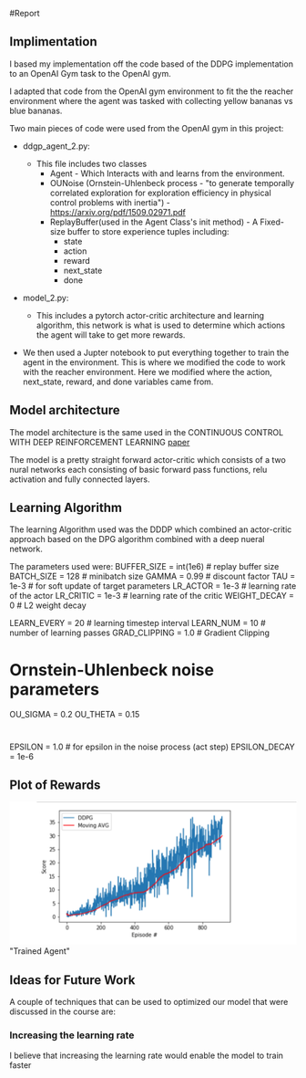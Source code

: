 #Report

## Implimentation
I based my implementation off the code based of the DDPG implementation to an OpenAI Gym task to the OpenAI gym.

I adapted that code from the OpenAI gym environment to fit the the reacher environment where the agent was tasked with collecting yellow bananas vs blue bananas.

Two main pieces of code were used from the OpenAI gym in this project:
* ddgp_agent_2.py:
    * This file includes two classes
        * Agent - Which Interacts with and learns from the environment.
        *  OUNoise (Ornstein-Uhlenbeck process -  "to generate temporally correlated
exploration for exploration efficiency in physical control problems with inertia") - https://arxiv.org/pdf/1509.02971.pdf
        * ReplayBuffer(used in the Agent Class's init method) - A Fixed-size buffer to store experience tuples including:
            * state
            * action
            * reward
            * next_state
            * done

* model_2.py:
    * This includes a pytorch actor-critic architecture and learning algorithm, this network is what is used to determine which actions the agent will take to get more rewards.

* We then used a Jupter notebook to put everything together to train the agent in the environment. This is where we modified the code to work with the reacher environment. Here we modified where the action, next_state, reward, and done variables came from.

## Model architecture
The model architecture is the same used in the CONTINUOUS CONTROL WITH DEEP REINFORCEMENT
LEARNING [paper](https://arxiv.org/pdf/1509.02971.pdf)

The model is a pretty straight forward actor-critic which consists of a two nural networks each consisting of basic forward pass functions, relu activation and fully connected layers.


## Learning Algorithm
The learning Algorithm used was the DDDP which combined an actor-critic approach based on the DPG algorithm combined with a deep nueral network.


The parameters used were:
BUFFER_SIZE = int(1e6)  # replay buffer size
BATCH_SIZE = 128        # minibatch size
GAMMA = 0.99            # discount factor
TAU = 1e-3              # for soft update of target parameters
LR_ACTOR = 1e-3         # learning rate of the actor
LR_CRITIC = 1e-3        # learning rate of the critic
WEIGHT_DECAY = 0        # L2 weight decay

LEARN_EVERY = 20        # learning timestep interval
LEARN_NUM   = 10        # number of learning passes
GRAD_CLIPPING = 1.0     # Gradient Clipping

# Ornstein-Uhlenbeck noise parameters
OU_SIGMA  = 0.2
OU_THETA  = 0.15
#
EPSILON       = 1.0     # for epsilon in the noise process (act step)
EPSILON_DECAY = 1e-6


## Plot of Rewards
![Chart](plot.png)"Trained Agent"


## Ideas for Future Work
A couple of techniques that can be used to optimized our model that were discussed in the course are:

### Increasing the learning rate
I believe that increasing the learning rate would enable the model to train faster

